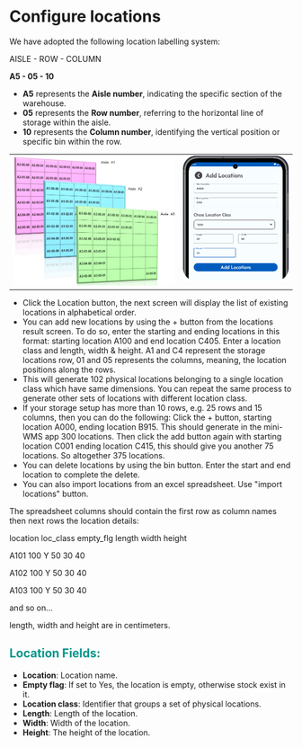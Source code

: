 <h1>Configure locations</h1>
<p>We have adopted the following location labelling system:</p>
<p>AISLE - ROW - COLUMN</p>
<p><b>A5   -   05  -  10</b></p>

<ul>
  <li><b>A5</b> represents the <b>Aisle number</b>, indicating the specific section of the warehouse.</li>
  <li><b>05</b> represents the <b>Row number</b>, referring to the horizontal line of storage within the aisle.</li>
  <li><b>10</b> represents the <b>Column number</b>, identifying the vertical position or specific bin within the row.</li>
</ul>
<table style="width: 100%; border-collapse: collapse;">
  <tr>
    <!-- Column 1 -->
    <td style="width: 60%; text-align: right; vertical-align: top;">
      <img src="asset/locations.png" alt="Step 1" width="600">
    </td>
    <!-- Column 2 -->
    <td style="width: 40%; text-align: right; vertical-align: top;">
      <img src="asset/locationsAdd.png" alt="Step 2" width="300">
    </td>
  </tr>
</table>
<ul>
  <li>Click the Location button, the next screen will display the list of existing locations in alphabetical order.</li>
  <li>You can add new locations by using the + button from the locations result screen. To do so, enter the starting and ending locations in this format: starting location A100 and end location C405. Enter a location class and length, width & height. A1 and C4 represent the storage locations row, 01 and 05 represents the columns, meaning, the location positions along the rows.</li>
  <li>This will generate 102 physical locations belonging to a single location class which have same dimensions. You can repeat the same process to generate other sets of locations with different location class.</li>
  <li>If your storage setup has more than 10 rows, e.g. 25 rows and 15 columns, then you can do the following: Click the + button, starting location A000, ending location B915. This should generate in the mini-WMS app 300 locations. Then click the add button again with starting location C001 ending location C415, this should give you another 75 locations. So altogether 375 locations.</li>
  <li>You can delete locations by using the bin button. Enter the start and end location to complete the delete.</li>
  <li>You can also import locations from an excel spreadsheet. Use "import locations" button.</li>
</ul>

<p>The spreadsheet columns should contain the first row as column names then next rows the location details:</p>

<p>location  loc_class  empty_flg  length  width  height</p>
<p>A101      100        Y          50      30     40</p>
<p>A102      100        Y          50      30     40</p>
<p>A103      100        Y          50      30     40</p>
<p>and so on...</p>
<p>length, width and height are in centimeters.</p>

<h2 style="color: #009688;">Location Fields:</h2>
<ul>
  <li><strong>Location</strong>: Location name.</li>
  <li><strong>Empty flag</strong>: If set to Yes, the location is empty, otherwise stock exist in it.</li>
  <li><strong>Location class</strong>: Identifier that groups a set of physical locations.</li>
  <li><strong>Length</strong>: Length of the location.</li>
  <li><strong>Width</strong>: Width of the location.</li>
  <li><strong>Height</strong>: The height of the location.</li>
</ul>
